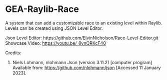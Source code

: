 # GEA-Raylib-Race
A system that can add a customizable race to an existing level within Raylib. Levels can be created using JSON Level Editor.

Json Level Editor: https://github.com/ElvinNicholson/Race-Level-Editor.git <br/>
Showcase Video: https://youtu.be/_8vnQRKcF40

Credits: <br/>
1. Niels Lohmann, nlohmann Json (version 3.11.2) [computer program] <br/>
   Available from: https://github.com/nlohmann/json [Accessed 11 January 2023].
